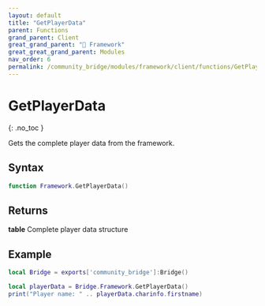 ```yaml
---
layout: default
title: "GetPlayerData"
parent: Functions
grand_parent: Client
great_grand_parent: "🧩 Framework"
great_great_grand_parent: Modules
nav_order: 6
permalink: /community_bridge/modules/framework/client/functions/GetPlayerData/
---
```


# GetPlayerData
{: .no_toc }

Gets the complete player data from the framework.

## Syntax

```lua
function Framework.GetPlayerData()
```

## Returns

**table**
Complete player data structure

## Example

```lua
local Bridge = exports['community_bridge']:Bridge()

local playerData = Bridge.Framework.GetPlayerData()
print("Player name: " .. playerData.charinfo.firstname)
```
